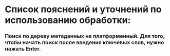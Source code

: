 # Список пояснений и уточнений по использованию обработки:

### Поиск по дереву метаданных не платформенный. Для того, чтобы начать поиск после введения ключевых слов, нужно нажать **Enter**.
